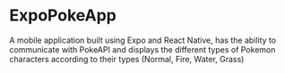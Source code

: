 ﻿
# ExpoPokeApp
A mobile application built using Expo and React Native, has the ability to communicate with PokeAPI and displays the different types of Pokemon characters according to their types (Normal, Fire, Water, Grass)
